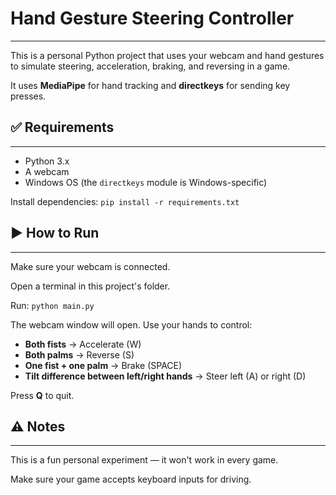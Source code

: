 # Hand Gesture Steering Controller
---
This is a personal Python project that uses your webcam and hand gestures to simulate steering, acceleration, braking, and reversing in a game.

It uses **MediaPipe** for hand tracking and **directkeys** for sending key presses.

## ✅ Requirements
---
* Python 3.x
* A webcam
* Windows OS (the `directkeys` module is Windows-specific)

Install dependencies:
`pip install -r requirements.txt`

## ▶️ How to Run
---
Make sure your webcam is connected.

Open a terminal in this project's folder.

Run:
`python main.py`

The webcam window will open. Use your hands to control:

* **Both fists** → Accelerate (W)
* **Both palms** → Reverse (S)
* **One fist + one palm** → Brake (SPACE)
* **Tilt difference between left/right hands** → Steer left (A) or right (D)

Press **Q** to quit.

## ⚠️ Notes
---
This is a fun personal experiment — it won't work in every game.

Make sure your game accepts keyboard inputs for driving.

